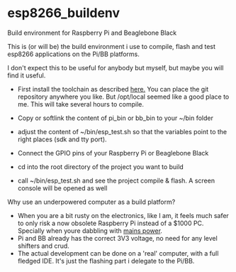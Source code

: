 # esp8266_buildenv
Build environment for Raspberry Pi and Beaglebone Black

This is (or will be) the build environment i use to compile, flash and test esp8266 applications on the Pi/BB platforms.

I don't expect this to be useful for anybody but myself, but maybe you will find it useful.

* First install the toolchain as described [here.](http://www.esp8266.com/wiki/doku.php?id=toolchain)
You can place the git repository anywhere you like. But /opt/local seemed like a good place to me.
This will take several hours to compile.

* Copy or softlink the content of pi_bin or bb_bin to your ~/bin folder
* adjust the content of ~/bin/esp_test.sh so that the variables point to the right places (sdk and tty port).
* Connect the GPIO pins of your Raspberry Pi or Beaglebone Black
* cd into the root directory of the project you want to build
* call ~/bin/esp_test.sh and see the project compile & flash. A screen console will be opened as well


Why use an underpowered computer as a build platform?
* When you are a bit rusty on the electronics, like I am, it feels much safer to only risk a now obsolete Raspberry Pi instead of a $1000 PC. Specially when youre dabbling with [mains power](https://github.com/eadf/esp8266_bitseq).
* Pi and BB already has the correct 3V3 voltage, no need for any level shifters and crud.
* The actual development can be done on a 'real' computer, with a full fledged IDE. It's just the flashing part i delegate to the Pi/BB.
